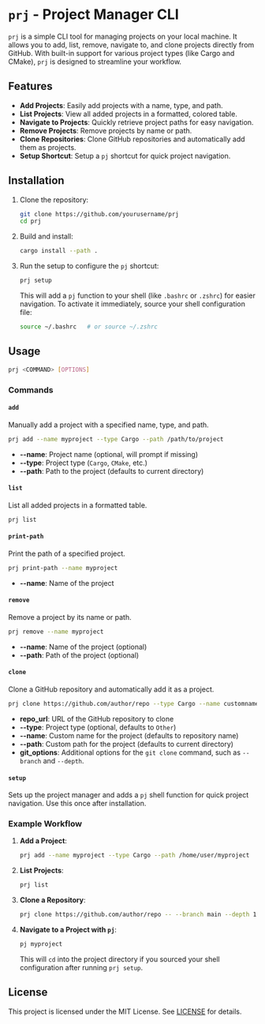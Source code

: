 # `prj` - Project Manager CLI

`prj` is a simple CLI tool for managing projects on your local machine. It allows you to add, list, remove, navigate to, and clone projects directly from GitHub. With built-in support for various project types (like Cargo and CMake), `prj` is designed to streamline your workflow.

## Features

- **Add Projects**: Easily add projects with a name, type, and path.
- **List Projects**: View all added projects in a formatted, colored table.
- **Navigate to Projects**: Quickly retrieve project paths for easy navigation.
- **Remove Projects**: Remove projects by name or path.
- **Clone Repositories**: Clone GitHub repositories and automatically add them as projects.
- **Setup Shortcut**: Setup a `pj` shortcut for quick project navigation.

## Installation

1. Clone the repository:
   ```bash
   git clone https://github.com/yourusername/prj
   cd prj
   ```

2. Build and install:
   ```bash
   cargo install --path .
   ```

3. Run the setup to configure the `pj` shortcut:
   ```bash
   prj setup
   ```

   This will add a `pj` function to your shell (like `.bashrc` or `.zshrc`) for easier navigation. To activate it immediately, source your shell configuration file:

   ```bash
   source ~/.bashrc   # or source ~/.zshrc
   ```

## Usage

```bash
prj <COMMAND> [OPTIONS]
```

### Commands

#### `add`
Manually add a project with a specified name, type, and path.
```bash
prj add --name myproject --type Cargo --path /path/to/project
```
- **--name**: Project name (optional, will prompt if missing)
- **--type**: Project type (`Cargo`, `CMake`, etc.)
- **--path**: Path to the project (defaults to current directory)

#### `list`
List all added projects in a formatted table.
```bash
prj list
```

#### `print-path`
Print the path of a specified project.
```bash
prj print-path --name myproject
```
- **--name**: Name of the project

#### `remove`
Remove a project by its name or path.
```bash
prj remove --name myproject
```
- **--name**: Name of the project (optional)
- **--path**: Path of the project (optional)

#### `clone`
Clone a GitHub repository and automatically add it as a project.
```bash
prj clone https://github.com/author/repo --type Cargo --name customname --path /custom/path -- --branch main --depth 1
```
- **repo_url**: URL of the GitHub repository to clone
- **--type**: Project type (optional, defaults to `Other`)
- **--name**: Custom name for the project (defaults to repository name)
- **--path**: Custom path for the project (defaults to current directory)
- **git_options**: Additional options for the `git clone` command, such as `--branch` and `--depth`.

#### `setup`
Sets up the project manager and adds a `pj` shell function for quick project navigation. Use this once after installation.

### Example Workflow

1. **Add a Project**:
   ```bash
   prj add --name myproject --type Cargo --path /home/user/myproject
   ```

2. **List Projects**:
   ```bash
   prj list
   ```

3. **Clone a Repository**:
   ```bash
   prj clone https://github.com/author/repo -- --branch main --depth 1
   ```

4. **Navigate to a Project with `pj`**:
   ```bash
   pj myproject
   ```

   This will `cd` into the project directory if you sourced your shell configuration after running `prj setup`.

## License

This project is licensed under the MIT License. See [LICENSE](LICENSE) for details.
